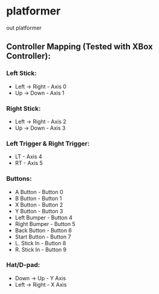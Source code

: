 # platformer
out platformer


## Controller Mapping (Tested with XBox Controller):
### Left Stick:

- Left -> Right   - Axis 0
- Up   -> Down    - Axis 1
### Right Stick:

- Left -> Right   - Axis 2
- Up   -> Down    - Axis 3
### Left Trigger & Right Trigger:

- LT              - Axis 4
- RT              - Axis 5
### Buttons:

- A Button        - Button 0
- B Button        - Button 1
- X Button        - Button 2
- Y Button        - Button 3
- Left Bumper     - Button 4
- Right Bumper    - Button 5
- Back Button     - Button 6
- Start Button    - Button 7
- L. Stick In     - Button 8
- R. Stick In     - Button 9
### Hat/D-pad:

- Down -> Up      - Y Axis
- Left -> Right   - X Axis
